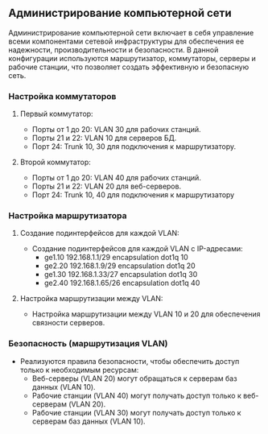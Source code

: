 ## Администрирование компьютерной сети

Администрирование компьютерной сети включает в себя управление всеми компонентами сетевой инфраструктуры для обеспечения ее надежности, производительности и безопасности. В данной конфигурации используются маршрутизатор, коммутаторы, серверы и рабочие станции, что позволяет создать эффективную и безопасную сеть.

### Настройка коммутаторов

1. Первый коммутатор:
   - Порты от 1 до 20: VLAN 30 для рабочих станций.
   - Порты 21 и 22: VLAN 10 для серверов БД.
   - Порт 24: Trunk 10, 30 для подключения к маршрутизатору.

2. Второй коммутатор:
   - Порты от 1 до 20: VLAN 40 для рабочих станций.
   - Порты 21 и 22: VLAN 20 для веб-серверов.
   - Порт 24: Trunk 10, 40 для подключения к маршрутизатору

### Настройка маршрутизатора

1. Создание подинтерфейсов для каждой VLAN:
   - Создание подинтерфейсов для каждой VLAN с IP-адресами:
     - ge1.10 192.168.1.1/29 encapsulation dot1q 10
     - ge2.20 192.168.1.9/29 encapsulation dot1q 20
     - ge1.30 192.168.1.33/27 encapsulation dot1q 30
     - ge2.40 192.168.1.65/26 encapsulation dot1q 40

2. Настройка маршрутизации между VLAN:
   - Настройка маршрутизации между VLAN 10 и 20 для обеспечения связности серверов.

### Безопасность (маршрутизация VLAN)

- Реализуются правила безопасности, чтобы обеспечить доступ только к необходимым ресурсам:
  - Веб-серверы (VLAN 20) могут обращаться к серверам баз данных (VLAN 10).
  - Рабочие станции (VLAN 40) могут получать доступ только к веб-серверам (VLAN 20).
  - Рабочие станции (VLAN 30) могут получать доступ только к серверам баз данных (VLAN 10).

